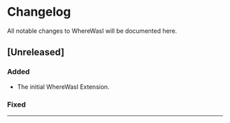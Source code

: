# Changelog

All notable changes to WhereWasI will be documented here.

## [Unreleased]

### Added

- The initial WhereWasI Extension.

### Fixed

---
